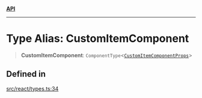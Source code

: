 [**API**](../../API.md)

***

# Type Alias: CustomItemComponent

> **CustomItemComponent**: `ComponentType`\<[`CustomItemComponentProps`](../interfaces/CustomItemComponentProps.md)\>

## Defined in

[src/react/types.ts:34](https://github.com/inokawa/virtua/blob/35dfa1c6e2e6854ecd417abe6fb93c829e7500e4/src/react/types.ts#L34)

